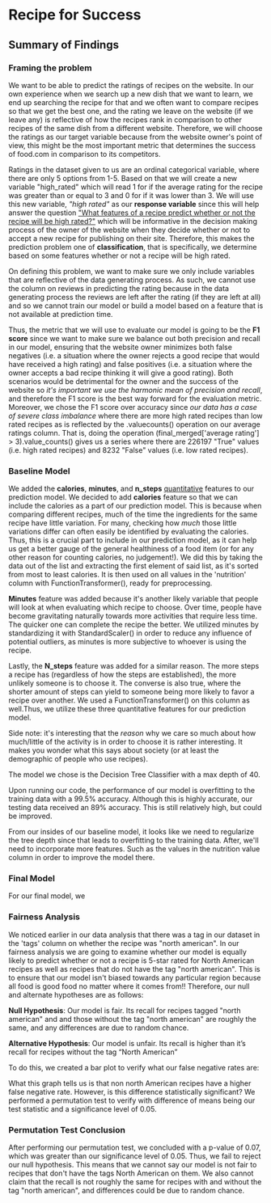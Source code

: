 # Recipe for Success
## Summary of Findings
### Framing the problem
We want to be able to predict the ratings of recipes on the website. In our own experience when we search up a new dish that we want to learn, we end up searching the recipe for that and we often want to compare recipes so that we get the best one, and the rating we leave on the website (if we leave any) is reflective of how the recipes rank in comparison to other recipes of the same dish from a different website. Therefore, we will choose the ratings as our target variable because from the website owner's point of view, this might be the most important metric that determines the success of food.com in comparison to its competitors.

Ratings in the dataset given to us are an ordinal categorical variable, where there are only 5 options from 1-5. Based on that we will create a new variable "high_rated" which will read 1 for if the average rating for the recipe was greater than or equal to 3 and 0 for if it was lower than 3. We will use this new variable, *"high rated"* as our **response variable** since this will help answer the question <u>"What features of a recipe predict whether or not the recipe will be high rated?"</u> which will be informative in the decision making process of the owner of the website when they decide whether or not to accept a new recipe for publishing on their site. Therefore, this makes the prediction problem one of **classification**, that is specifically, we determine based on some features whether or not a recipe will be high rated.

On defining this problem, we want to make sure we only include variables that are reflective of the data generating process. As such, we cannot use the column on reviews in predicting the rating because in the data generating process the reviews are left after the rating (if they are left at all) and so we cannot train our model or build a model based on a feature that is not available at prediction time.

Thus, the metric that we will use to evaluate our model is going to be the **F1 score** since we want to make sure we balance out both precision and recall in our model, ensuring that the website owner minimizes both false negatives (i.e. a situation where the owner rejects a good recipe that would have received a high rating) and false positives (i.e. a situation where the owner accepts a bad recipe thinking it will give a good rating). Both scenarios would be detrimental for the owner and the success of the website so *it's important we use the harmonic mean of precision and recall*, and therefore the F1 score is the best way forward for the evaluation metric. Moreover, we chose the F1 score over accuracy since *our data has a case of severe class imbalance* where there are more high rated recipes than low rated recipes as is reflected by the .valuecounts() operation on our average ratings column. That is, doing the operation (final_merged['average rating'] > 3).value_counts() gives us a series where there are 226197 "True" values (i.e. high rated recipes) and 8232 "False" values (i.e. low rated recipes).


### Baseline Model
We added the **calories**, **minutes**, and **n_steps** <u>quantitative</u> features to our prediction model. We decided to add **calories** feature so that we can include the calories as a part of our prediction model. This is because when comparing different recipes, much of the time the ingredients for the same recipe have little variation. For many, checking how *much* those little variations differ can often easily be identified by evaluating the calories. Thus, this is a crucial part to include in our prediction model, as it can help us get a better gauge of the general healthiness of a food item (or for any other reason for counting calories, no judgement!). We did this by taking the data out of the list and extracting the first element of said list, as it's sorted from most to least calories. It is then used on all values in the 'nutrition' column with FunctionTransformer(), ready for preprocessing.

**Minutes** feature was added because it's another likely variable that people will look at when evaluating which recipe to choose. Over time, people have become gravitating naturally towards more activities that require less time. The quicker one can complete the recipe the better. We utilized minutes by standardizing it with StandardScaler() in order to reduce any influence of potential outliers, as minutes is more subjective to whoever is using the recipe.

Lastly, the **N_steps** feature was added for a similar reason. The more steps a recipe has (regardless of how the steps are established), the more unlikely someone is to choose it. The converse is also true, where the shorter amount of steps can yield to someone being more likely to favor a recipe over another. We used a FunctionTransformer() on this column as well.Thus, we utilize these three quantitative features for our prediction model.

Side note: it's interesting that the *reason* why we care so much about how much/little of the activity is in order to choose it is rather interesting. It makes you wonder what this says about society (or at least the demographic of people who use recipes).

The model we chose is the Decision Tree Classifier with a max depth of 40.

Upon running our code, the performance of our model is overfitting to the training data with a 99.5% accuracy. Although this is highly accurate, our testing data received an 89% accuracy. This is still relatively high, but could be improved.

From our insides of our baseline model, it looks like we need to regularize the tree depth since that leads to overfitting to the training data. After, we'll need to incorporate more features. Such as the values in the nutrition value column in order to improve the model there.
### Final Model
For our final model, we


### Fairness Analysis
We noticed earlier in our data analysis that there was a tag in our dataset in the 'tags' column on whether the recipe was "north american". In our fairness analysis we are going to examine whether our model is equally likely to predict whether or not a recipe is 5-star rated for North American recipes as well as recipes that do not have the tag "north american". This is to ensure that our model isn't biased towards any particular region because all food is good food no matter where it comes from!! Therefore, our null and alternate hypotheses are as follows:

**Null Hypothesis**: Our model is fair. Its recall for recipes tagged "north american" and and those without the tag "north american" are roughly the same, and any differences are due to random chance.

**Alternative Hypothesis**: Our model is unfair. Its recall is higher than it’s recall for recipes without the tag “North American”

To do this, we created a bar plot to verify what our false negative rates are:



What this graph tells us is that non north American recipes have a higher false negative rate. However, is this difference statistically significant? We performed a permutation test to verify with difference of means being our test statistic and a significance level of 0.05.

### Permutation Test Conclusion

After performing our permutation test, we concluded with a p-value of 0.07, which was greater than our significance level of 0.05. Thus, we fail to reject our null hypothesis. This means that we cannot say our model is not fair to recipes that don't have the tags North American on them. We also cannot claim that the recall is not roughly the same for recipes with and without the tag "north american", and differences could be due to random chance.
